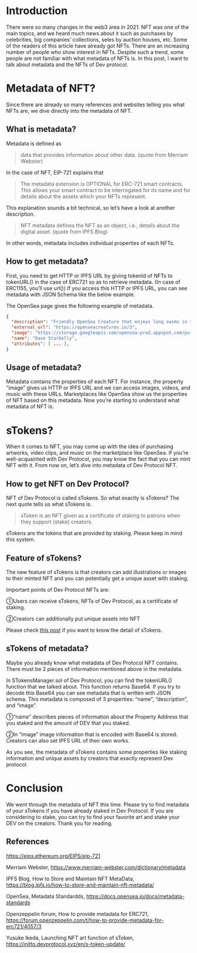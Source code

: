 # Introduction

There were so many changes in the web3 area in 2021. NFT was one of the main topics, and we heard much news about it such as purchases by celebrities, big companies’ collections, seles by auction houses, etc. Some of the readers of this article have already got NFTs. There are an increasing number of people who show interest in NFTs. Despite such a trend, some people are not familiar with what metadata of NFTs is. In this post, I want to talk about metadata and the NFTs of Dev protocol. 

# Metadata of NFT?

Since there are already so many references and websites telling you what NFTs are, we dive directly into the metadata of NFT. 

## What is metadata?

Metadata is defined as 

>data that provides information about other data. (quote from Merriam Webster)

In the case of NFT, EIP-721 explains that 

>The metadata extension is OPTIONAL for ERC-721 smart contracts. This allows your smart contract to be interrogated for its name and for details about the assets which your NFTs represent.

This explanation sounds a bit technical, so let’s have a look at another description.

>NFT metadata defines the NFT as an object, i.e., details about the digital asset. (quote from IPFS Blog)

In other words, metadata includes individual properties of each NFTs.

## How to get metadata?

First, you need to get HTTP or IPFS URL by giving tokenId of NFTs to tokenURL() in the case of ERC721 so as to retrieve metadata. (In case of ERC1155, you’ll use url()) If you access this  HTTP or IPFS URL, you can see metadata with JSON Schema like the below example.

The OpenSea page gives the following example of metadata.

```json
{
  "description": "Friendly OpenSea Creature that enjoys long swims in the ocean.", 
  "external_url": "https://openseacreatures.io/3", 
  "image": "https://storage.googleapis.com/opensea-prod.appspot.com/puffs/3.png", 
  "name": "Dave Starbelly",
  "attributes": [ ... ], 
}
```

## Usage of metadata?

Metadata contains the properties of each NFT. For instance, the property “image” gives us HTTP or IPFS URL and we can access images, videos, and music with these URLs. Marketplaces like OpenSea show us the properties of NFT based on this metadata. Now you’re starting to understand what metadata of NFT is.

# sTokens?

When it comes to NFT, you may come up with the idea of purchasing artworks, video clips, and music on the marketplace like OpenSea. If you’re well-acquainted with Dev Protocol, you may know the fact that you can mint NFT with it. From now on,  let’s dive into metadata of Dev Protocol NFT.

## How to get  NFT on Dev Protocol?

NFT of Dev Protocol is called sTokens. So what exactly is sTokens? The next quote tells us what sTokens is.

>sToken is an NFT given as a certificate of staking to patrons when they support (stake) creators.

sTokens are the tokens that are provided by staking. Please keep in mind this system.

## Feature of sTokens?

The new feature of sTokens is that creators can add illustrations or images to their minted NFT and you can potentially get a unique asset with staking.

Important points of Dev Protocol NFTs are:

①Users can receive sTokens, NFTs of Dev Protocol, as a certificate of staking.

②Creators can additionally put unique assets into NFT

Please check [this post](https://initto.devprotocol.xyz/en/s-token-update/) if you want to know the detail of sTokens.

## sTokens of metadata?

Maybe you already know what metadata of Dev Protocol NFT contains. There must be 2 pieces of information mentioned above in the metadata. 

In STokensManager.sol of Dev Protocol, you can find the tokenURL() function that we talked about.  This function returns Base64. If you try to decode this Base64 you can see metadata that is written with JSON schema. This metadata is composed of 3 properties: “name”, “description”, and “image”.

①“name” describes pieces of information about the Property Address that you staked and the amount of DEV that you  staked.

②In “image” image information that is encoded with Base64 is stored. Creators can also set IPFS URL of their own works.

As you see, the metadata of sTokens contains some properties like staking information and unique assets by creators that exactly represent Dev protocol.

# Conclusion

We went through the metadata of NFT this time. Please try to find metadata of your sTokens if you have already staked in Dev Protocol. If you are considering to stake, you can try to find your favorite art and stake your DEV on the creators. Thank you for reading.


## References

https://eips.ethereum.org/EIPS/eip-721
 
Merriam Webster,
https://www.merriam-webster.com/dictionary/metadata
 
IPFS Blog, How to Store and Maintain NFT MetaData,
https://blog.ipfs.io/how-to-store-and-maintain-nft-metadata/
 
OpenSea, Metadata Standardds,
https://docs.opensea.io/docs/metadata-standards
 
Openzeppelin forum, How to provide metadata for ERC721,
https://forum.openzeppelin.com/t/how-to-provide-metadata-for-erc721/4057/3
 
Yusuke Ikeda, Launching NFT art function of sToken,
https://initto.devprotocol.xyz/en/s-token-update/
